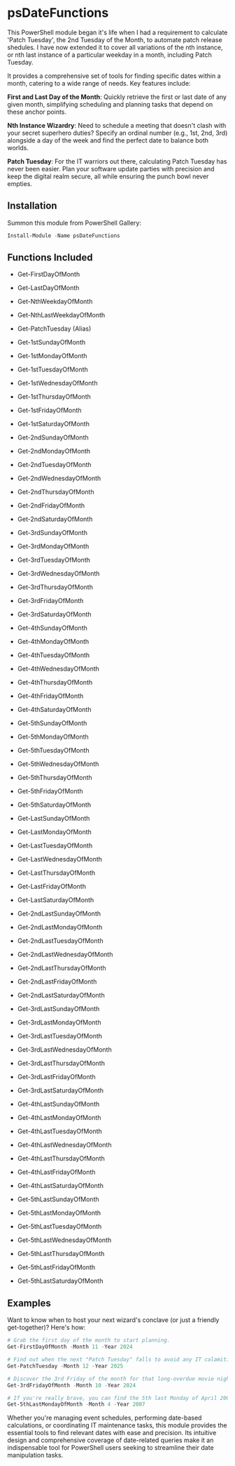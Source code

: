 # psDateFunctions

This PowerShell module began it's life when I had a requirement to calculate 'Patch Tuesday', the 2nd Tuesday of the Month, to automate patch release shedules. I have now extended it to cover all variations of the nth instance, or nth last instance of a particular weekday in a month, including Patch Tuesday.

It provides a comprehensive set of tools for finding specific dates within a month, catering to a wide range of needs. Key features include:

**First and Last Day of the Month**: Quickly retrieve the first or last date of any given month, simplifying scheduling and planning tasks that depend on these anchor points.

**Nth Instance Wizardry**: Need to schedule a meeting that doesn't clash with your secret superhero duties? Specify an ordinal number (e.g., 1st, 2nd, 3rd) alongside a day of the week and find the perfect date to balance both worlds. 

**Patch Tuesday**: For the IT warriors out there, calculating Patch Tuesday has never been easier. Plan your software update parties with precision and keep the digital realm secure, all while ensuring the punch bowl never empties.


## Installation
Summon this module from PowerShell Gallery:
```powershell
Install-Module -Name psDateFunctions
```

## Functions Included

- Get-FirstDayOfMonth
- Get-LastDayOfMonth
- Get-NthWeekdayOfMonth
- Get-NthLastWeekdayOfMonth
- Get-PatchTuesday (Alias)

- Get-1stSundayOfMonth 
- Get-1stMondayOfMonth 
- Get-1stTuesdayOfMonth
- Get-1stWednesdayOfMonth
- Get-1stThursdayOfMonth
- Get-1stFridayOfMonth
- Get-1stSaturdayOfMonth
- Get-2ndSundayOfMonth
- Get-2ndMondayOfMonth
- Get-2ndTuesdayOfMonth
- Get-2ndWednesdayOfMonth
- Get-2ndThursdayOfMonth
- Get-2ndFridayOfMonth
- Get-2ndSaturdayOfMonth
- Get-3rdSundayOfMonth
- Get-3rdMondayOfMonth
- Get-3rdTuesdayOfMonth
- Get-3rdWednesdayOfMonth
- Get-3rdThursdayOfMonth
- Get-3rdFridayOfMonth
- Get-3rdSaturdayOfMonth
- Get-4thSundayOfMonth
- Get-4thMondayOfMonth
- Get-4thTuesdayOfMonth
- Get-4thWednesdayOfMonth
- Get-4thThursdayOfMonth
- Get-4thFridayOfMonth
- Get-4thSaturdayOfMonth
- Get-5thSundayOfMonth
- Get-5thMondayOfMonth
- Get-5thTuesdayOfMonth
- Get-5thWednesdayOfMonth
- Get-5thThursdayOfMonth
- Get-5thFridayOfMonth
- Get-5thSaturdayOfMonth

- Get-LastSundayOfMonth
- Get-LastMondayOfMonth
- Get-LastTuesdayOfMonth
- Get-LastWednesdayOfMonth
- Get-LastThursdayOfMonth
- Get-LastFridayOfMonth
- Get-LastSaturdayOfMonth
- Get-2ndLastSundayOfMonth
- Get-2ndLastMondayOfMonth
- Get-2ndLastTuesdayOfMonth
- Get-2ndLastWednesdayOfMonth
- Get-2ndLastThursdayOfMonth
- Get-2ndLastFridayOfMonth
- Get-2ndLastSaturdayOfMonth
- Get-3rdLastSundayOfMonth
- Get-3rdLastMondayOfMonth
- Get-3rdLastTuesdayOfMonth
- Get-3rdLastWednesdayOfMonth
- Get-3rdLastThursdayOfMonth
- Get-3rdLastFridayOfMonth
- Get-3rdLastSaturdayOfMonth
- Get-4thLastSundayOfMonth
- Get-4thLastMondayOfMonth
- Get-4thLastTuesdayOfMonth
- Get-4thLastWednesdayOfMonth
- Get-4thLastThursdayOfMonth
- Get-4thLastFridayOfMonth
- Get-4thLastSaturdayOfMonth
- Get-5thLastSundayOfMonth
- Get-5thLastMondayOfMonth
- Get-5thLastTuesdayOfMonth
- Get-5thLastWednesdayOfMonth
- Get-5thLastThursdayOfMonth
- Get-5thLastFridayOfMonth
- Get-5thLastSaturdayOfMonth

## Examples

Want to know when to host your next wizard's conclave (or just a friendly get-together)? Here's how:
```powershell
# Grab the first day of the month to start planning.
Get-FirstDayOfMonth -Month 11 -Year 2024

# Find out when the next "Patch Tuesday" falls to avoid any IT calamities.
Get-PatchTuesday -Month 12 -Year 2025

# Discover the 3rd Friday of the month for that long-overdue movie night.
Get-3rdFridayOfMonth -Month 10 -Year 2024

# If you're really brave, you can find the 5th last Monday of April 2007 - I don't know why either.
Get-5thLastMondayOfMonth -Month 4 -Year 2007
```

Whether you're managing event schedules, performing date-based calculations, or coordinating IT maintenance tasks, this module provides the essential tools to find relevant dates with ease and precision. Its intuitive design and comprehensive coverage of date-related queries make it an indispensable tool for PowerShell users seeking to streamline their date manipulation tasks.
